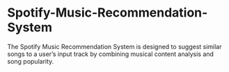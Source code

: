 # Spotify-Music-Recommendation-System
The Spotify Music Recommendation System is designed to suggest similar songs to a user’s input track by combining musical content analysis and song popularity.
